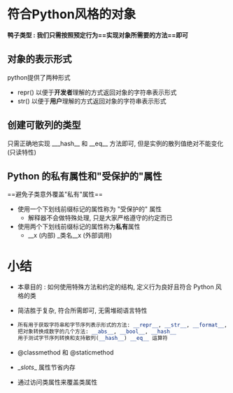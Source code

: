 # 符合Python风格的对象

**鸭子类型 : 我们只需按照预定行为==实现对象所需要的方法==即可**

## 对象的表示形式

python提供了两种形式

+ repr()     以便于**开发者**理解的方式返回对象的字符串表示形式
+ str()        以便于**用户**理解的方式返回对象的字符串表示形式



## 创建可散列的类型

只需正确地实现 \__\_hash__ 和  \_\_eq__ 方法即可, 但是实例的散列值绝对不能变化 (只读特性)



## Python 的私有属性和"受保护的"属性

==避免子类意外覆盖"私有"属性==

+ 使用一个下划线前缀标记的属性称为 "受保护的" 属性
  + 解释器不会做特殊处理, 只是大家严格遵守的约定而已
+ 使用两个下划线前缀标记的属性称为**私有**属性
  + \__x (内部)            _类名__x (外部调用)

# 小结

+ 本章目的 : 如何使用特殊方法和约定的结构, 定义行为良好且符合 Python 风格的类

+ 简洁胜于复杂, 符合所需即可, 无需堆砌语言特性

+ ```python
  所有用于获取字符串和字节序列表示形式的方法: __repr__, __str__, __format__, __bytes__
  把对象转换成数字的几个方法: __abs__, __bool__, __hash__
  用于测试字节序列转换和支持散列(__hash__) __eq__ 运算符
  ```

+ @classmethod 和 @staticmethod

+ \__slots__ 属性节省内存

+ 通过访问类属性来覆盖类属性